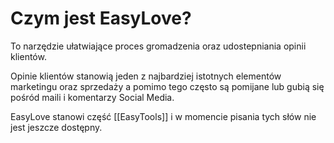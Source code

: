 # Czym jest EasyLove?
To narzędzie ułatwiające proces gromadzenia oraz udostepniania opinii klientów.

Opinie klientów stanowią jeden z najbardziej istotnych elementów marketingu oraz sprzedaży a pomimo tego często są pomijane lub gubią się pośród maili i komentarzy Social Media. 

EasyLove stanowi część [[EasyTools]] i w momencie pisania tych słów nie jest jeszcze dostępny. 